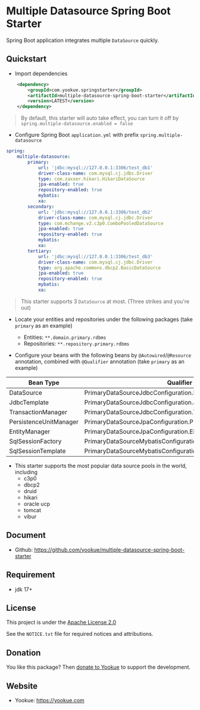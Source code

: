 # Multiple Datasource Spring Boot Starter

Spring Boot application integrates multiple `DataSource` quickly.

## Quickstart

- Import dependencies

```xml
    <dependency>
        <groupId>com.yookue.springstarter</groupId>
        <artifactId>multiple-datasource-spring-boot-starter</artifactId>
        <version>LATEST</version>
    </dependency>
```

> By default, this starter will auto take effect, you can turn it off by `spring.multiple-datasource.enabled = false`

- Configure Spring Boot `application.yml` with prefix `spring.multiple-datasource`

```yml
spring:
    multiple-datasource:
        primary:
            url: 'jdbc:mysql://127.0.0.1:3306/test_db1'
            driver-class-name: com.mysql.cj.jdbc.Driver
            type: com.zaxxer.hikari.HikariDataSource
            jpa-enabled: true
            repository-enabled: true
            mybatis:
            xa:
        secondary:
            url: 'jdbc:mysql://127.0.0.1:3306/test_db2'
            driver-class-name: com.mysql.cj.jdbc.Driver
            type: com.mchange.v2.c3p0.ComboPooledDataSource
            jpa-enabled: true
            repository-enabled: true
            mybatis:
            xa:
        tertiary:
            url: 'jdbc:mysql://127.0.0.1:3306/test_db3'
            driver-class-name: com.mysql.cj.jdbc.Driver
            type: org.apache.commons.dbcp2.BasicDataSource
            jpa-enabled: true
            repository-enabled: true
            mybatis:
            xa:
```

> This starter supports 3 `DataSource` at most. (Three strikes and you're out)

- Locate your entities and repositories under the following packages (take `primary` as an example)

    - Entities: `**.domain.primary.rdbms`
    - Repositories: `**.repository.primary.rdbms`

- Configure your beans with the following beans by `@Autowired`/`@Resource` annotation, combined with `@Qualifier` annotation (take `primary` as an example)

| Bean Type              | Qualifier                                                  |
|------------------------|------------------------------------------------------------|
| DataSource             | PrimaryDataSourceJdbcConfiguration.DATA_SOURCE             |
| JdbcTemplate           | PrimaryDataSourceJdbcConfiguration.JDBC_TEMPLATE           |
| TransactionManager     | PrimaryDataSourceJdbcConfiguration.TRANSACTION_MANAGER     |
| PersistenceUnitManager | PrimaryDataSourceJpaConfiguration.PERSISTENCE_UNIT         |
| EntityManager          | PrimaryDataSourceJpaConfiguration.ENTITY_MANAGER           |
| SqlSessionFactory      | PrimaryDataSourceMybatisConfiguration.SQL_SESSION_FACTORY  |
| SqlSessionTemplate     | PrimaryDataSourceMybatisConfiguration.SQL_SESSION_TEMPLATE |

- This starter supports the most popular data source pools in the world, including
  - c3p0
  - dbcp2
  - druid
  - hikari
  - oracle ucp
  - tomcat
  - vibur

## Document

- Github: https://github.com/yookue/multiple-datasource-spring-boot-starter

## Requirement

- jdk 17+

## License

This project is under the [Apache License 2.0](https://www.apache.org/licenses/LICENSE-2.0)

See the `NOTICE.txt` file for required notices and attributions.

## Donation

You like this package? Then [donate to Yookue](https://yookue.com/public/donate) to support the development.

## Website

- Yookue: https://yookue.com
